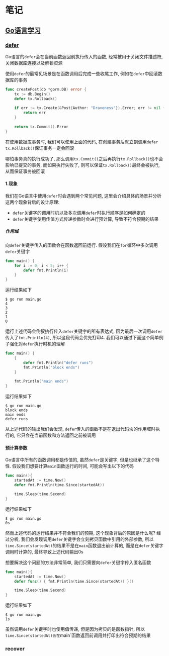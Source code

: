# 笔记

## [Go语言学习](https://draveness.me/golang/)

### [defer](https://draveness.me/golang/docs/part2-foundation/ch05-keyword/golang-defer/)

Go语言的`defer`会在当前函数返回前执行传入的函数, 经常被用于关闭文件描述符, 关闭数据库连接以及解锁资源

使用`defer`的最常见场景是在函数调用后完成一些收尾工作, 例如在`defer`中回滚数据库的事务

```go
func createPost(db *gorm.DB) error {
    tx := db.Begin()
    defer tx.Rollback()
    
    if err := tx.Create(&Post{Author: "Draveness"}).Error; err != nil {
        return err
    }
    
    return tx.Commit().Error
}
```

在使用数据库事务时, 我们可以使用上面的代码, 在创建事务后就立刻调用`defer tx.Rollback()`保证事务一定会回滚

哪怕事务真的执行成功了, 那么调用`tx.Commit()`之后再执行`tx.Rollback()`也不会影响已提交的事务, 而如果执行失败了, 则可以保证`tx.Rollback()`最终会被执行, 从而保证事务被回滚

#### 1.现象

我们在Go语言中使用`defer`时会遇到两个常见问题, 这里会介绍具体的场景并分析这两个现象背后的设计原理:

- `defer`关键字的调用时机以及多次调用`defer`时执行顺序是如何确定的
- `defer`关键字使用传值方式传递参数时会进行预计算, 导致不符合预期的结果

##### 作用域

向`defer`关键字传入的函数会在函数返回前运行. 假设我们在`for`循环中多次调用`defer`关键字

```go
func main() {
	for i := 0; i < 5; i++ {
		defer fmt.Println(i)
	}
}
```

运行结果如下

```shell
$ go run main.go
4
3
2
1
0
```

运行上述代码会倒叙执行传入`defer`关键字的所有表达式, 因为最后一次调用`defer`传入了`fmt.Println(4)`, 所以这段代码会优先打印4. 我们可以通过下面这个简单例子强化对`defer`执行时机的理解

```go
func main() {
    {
        defer fmt.Println("defer runs")
        fmt.Println("block ends")
    }
    
    fmt.Println("main ends")
}
```

运行结果如下

```shell
$ go run main.go
block ends
main ends
defer runs
```

从上述代码的输出我们会发现, `defer`传入的函数不是在退出代码块的作用域时执行的, 它只会在当前函数和方法返回之前被调用

#### 预计算参数

Go语言中所有的函数调用都是传值的, 虽然`defer`是关键字, 但是也继承了这个特性. 假设我们想要计算`main`函数运行的时间, 可能会写出以下的代码

```go
func main(){
    startedAt := time.Now()
    defer fmt.Println(time.Since(startedAt))

    time.Sleep(time.Second)
}
```

运行结果如下

```shell
$ go run main.go
0s
```

然而上述代码的运行结果并不符合我们的预期, 这个现象背后的原因是什么呢? 经过分析, 我们会发现调用`defer`关键字会立刻拷贝函数中引用的外部参数, 所以`time.Since(startedAt)`的结果不是在`main`函数退出前计算的, 而是在`defer`关键字调用时计算的, 最终导致上述代码输出0s

想要解决这个问题的方法非常简单, 我们只需要向`defer`关键字传入匿名函数

```go
func main(){
    startedAt := time.Now()
    defer func() { fmt.Println(time.Since(startedAt)) }()

    time.Sleep(time.Second)
}
```

运行结果如下

```shell
$ go run main.go
1s
```

虽然调用`defer`关键字时也使用值传递, 但是因为拷贝的是函数指针, 所以`time.Since(startedAt)会在`main`函数返回前调用并打印出符合预期的结果

### recover

